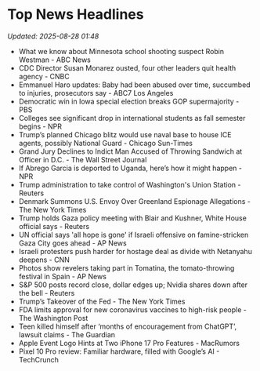 # Top News Headlines

_Updated: 2025-08-28 01:48_

- What we know about Minnesota school shooting suspect Robin Westman - ABC News
- CDC Director Susan Monarez ousted, four other leaders quit health agency - CNBC
- Emmanuel Haro updates: Baby had been abused over time, succumbed to injuries, prosecutors say - ABC7 Los Angeles
- Democratic win in Iowa special election breaks GOP supermajority - PBS
- Colleges see significant drop in international students as fall semester begins - NPR
- Trump’s planned Chicago blitz would use naval base to house ICE agents, possibly National Guard - Chicago Sun-Times
- Grand Jury Declines to Indict Man Accused of Throwing Sandwich at Officer in D.C. - The Wall Street Journal
- If Abrego Garcia is deported to Uganda, here’s how it might happen - NPR
- Trump administration to take control of Washington's Union Station - Reuters
- Denmark Summons U.S. Envoy Over Greenland Espionage Allegations - The New York Times
- Trump holds Gaza policy meeting with Blair and Kushner, White House official says - Reuters
- UN official says 'all hope is gone' if Israeli offensive on famine-stricken Gaza City goes ahead - AP News
- Israeli protesters push harder for hostage deal as divide with Netanyahu deepens - CNN
- Photos show revelers taking part in Tomatina, the tomato-throwing festival in Spain - AP News
- S&P 500 posts record close, dollar edges up; Nvidia shares down after the bell - Reuters
- Trump’s Takeover of the Fed - The New York Times
- FDA limits approval for new coronavirus vaccines to high-risk people - The Washington Post
- Teen killed himself after ‘months of encouragement from ChatGPT’, lawsuit claims - The Guardian
- Apple Event Logo Hints at Two iPhone 17 Pro Features - MacRumors
- Pixel 10 Pro review: Familiar hardware, filled with Google’s AI - TechCrunch